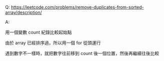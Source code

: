 Q: https://leetcode.com/problems/remove-duplicates-from-sorted-array/description/

A:

用一個變數 count 紀錄比較起始點

由於 array 已經排序過，所以用一個 for 從頭運行

遇到數字不一樣時，就把數字往前移到 count 後一個位置，然後再繼續往後比較


